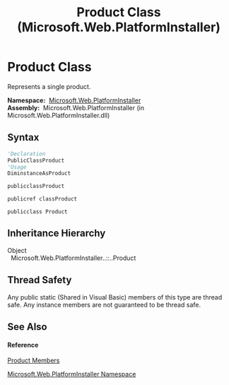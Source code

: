 ﻿---
title: Product Class (Microsoft.Web.PlatformInstaller)
TOCTitle: Product Class
ms:assetid: T:Microsoft.Web.PlatformInstaller.Product
ms:mtpsurl: https://msdn.microsoft.com/en-us/library/microsoft.web.platforminstaller.product(v=VS.90)
ms:contentKeyID: 22049707
ms.date: 05/02/2012
mtps_version: v=VS.90
f1_keywords:
- Microsoft.Web.PlatformInstaller.Product
dev_langs:
- CSharp
- JScript
- VB
- c++
api_location:
- Microsoft.Web.PlatformInstaller.dll
api_name:
- Microsoft.Web.PlatformInstaller.Product
api_type:
- Managed
topic_type:
- apiref
- kbSyntax
product_family_name: VS
ROBOTS: INDEX,FOLLOW
---

# Product Class

Represents a single product.

**Namespace:**  [Microsoft.Web.PlatformInstaller](microsoft-web-platforminstaller-namespace.md)  
**Assembly:**  Microsoft.Web.PlatformInstaller (in Microsoft.Web.PlatformInstaller.dll)

## Syntax

``` vb
'Declaration
PublicClassProduct
'Usage
DiminstanceAsProduct
```

``` csharp
publicclassProduct
```

``` c++
publicref classProduct
```

``` jscript
publicclass Product
```

## Inheritance Hierarchy

Object  
  Microsoft.Web.PlatformInstaller..::..Product  

## Thread Safety

Any public static (Shared in Visual Basic) members of this type are thread safe. Any instance members are not guaranteed to be thread safe.

## See Also

#### Reference

[Product Members](product-members-microsoft-web-platforminstaller.md)

[Microsoft.Web.PlatformInstaller Namespace](microsoft-web-platforminstaller-namespace.md)

